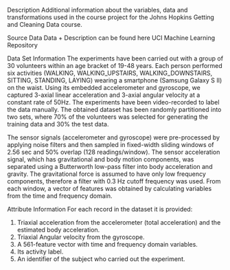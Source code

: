 Description
Additional information about the variables, data and transformations used in the course project for 
the Johns Hopkins Getting and Cleaning Data course.

Source Data
Data + Description can be found here UCI Machine Learning Repository

Data Set Information
The experiments have been carried out with a group of 30 volunteers within an age bracket of 19-48 years.
Each person performed six activities (WALKING, WALKING_UPSTAIRS, WALKING_DOWNSTAIRS, SITTING, STANDING, LAYING) 
wearing a smartphone (Samsung Galaxy S II) on the waist. Using its embedded accelerometer and gyroscope, we captured
3-axial linear acceleration and 3-axial angular velocity at a constant rate of 50Hz. The experiments have been video-recorded 
to label the data manually. The obtained dataset has been randomly partitioned into two sets, where 70% of the volunteers was 
selected for generating the training data and 30% the test data.

The sensor signals (accelerometer and gyroscope) were pre-processed by applying noise filters and then sampled in 
fixed-width sliding windows of 2.56 sec and 50% overlap (128 readings/window). The sensor acceleration signal, which 
has gravitational and body motion components, was separated using a Butterworth low-pass filter into body acceleration 
and gravity. The gravitational force is assumed to have only low frequency components, therefore a filter with 0.3 Hz 
cutoff frequency was used. From each window, a vector of features was obtained by calculating variables from the time 
and frequency domain.

Attribute Information
For each record in the dataset it is provided:

1.  Triaxial acceleration from the accelerometer (total acceleration) and the estimated body acceleration.
2.  Triaxial Angular velocity from the gyroscope.
3.  A 561-feature vector with time and frequency domain variables.
4.  Its activity label.
5.  An identifier of the subject who carried out the experiment.

